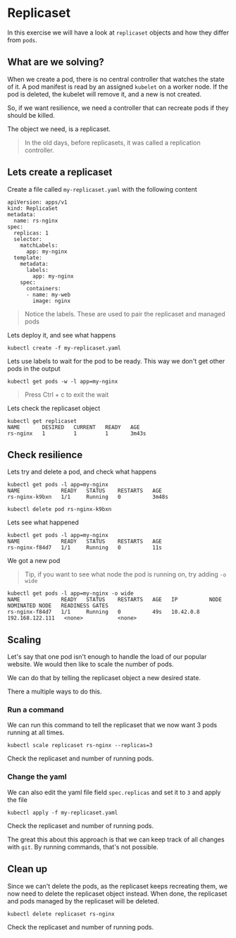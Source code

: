 # Replicaset

In this exercise we will have a look at `replicaset` objects and how they differ from `pods`.

## What are we solving?
When we create a pod, there is no central controller that watches the state of it. A pod manifest is read by an assigned `kubelet` on a worker node. If the pod is deleted, the kubelet will remove it, and a new is not created.

So, if we want resilience, we need a controller that can recreate pods if they should be killed. 

The object we need, is a replicaset.

> In the old days, before replicasets, it was called a replication controller.

## Lets create a replicaset
Create a file called `my-replicaset.yaml` with the following content
```
apiVersion: apps/v1
kind: ReplicaSet
metadata:
  name: rs-nginx
spec:
  replicas: 1
  selector:
    matchLabels:
      app: my-nginx
  template:
    metadata:
      labels:
        app: my-nginx
    spec:
      containers:
      - name: my-web
        image: nginx
```
> Notice the labels. These are used to pair the replicaset and managed pods

Lets deploy it, and see what happens
```
kubectl create -f my-replicaset.yaml
```
Lets use labels to wait for the pod to be ready. This way we don't get other pods in the output
```
kubectl get pods -w -l app=my-nginx
```
> Press Ctrl + c to exit the wait

Lets check the replicaset object
```
kubectl get replicaset
NAME       DESIRED   CURRENT   READY   AGE
rs-nginx   1         1         1       3m43s
```

## Check resilience
Lets try and delete a pod, and check what happens
```
kubectl get pods -l app=my-nginx
NAME             READY   STATUS    RESTARTS   AGE
rs-nginx-k9bxn   1/1     Running   0          3m48s

kubectl delete pod rs-nginx-k9bxn
```

Lets see what happened
```
kubectl get pods -l app=my-nginx
NAME             READY   STATUS    RESTARTS   AGE
rs-nginx-f84d7   1/1     Running   0          11s
```
We got a new pod

> Tip, if you want to see what node the pod is running on, try adding `-o wide`

```
kubectl get pods -l app=my-nginx -o wide
NAME             READY   STATUS    RESTARTS   AGE   IP          NODE              NOMINATED NODE   READINESS GATES
rs-nginx-f84d7   1/1     Running   0          49s   10.42.0.8   192.168.122.111   <none>           <none>
```

## Scaling
Let's say that one pod isn't enough to handle the load of our popular website. We would then like to scale the number of pods.

We can do that by telling the replicaset object a new desired state.

There a multiple ways to do this.

### Run a command
We can run this command to tell the replicaset that we now want 3 pods running at all times.
```
kubectl scale replicaset rs-nginx --replicas=3
```
Check the replicaset and number of running pods.


### Change the yaml
We can also edit the yaml file field `spec.replicas` and set it to `3` and apply the file
```
kubectl apply -f my-replicaset.yaml
```

Check the replicaset and number of running pods.

The great this about this approach is that we can keep track of all changes with `git`. By running commands, that's not possible.

## Clean up
Since we can't delete the pods, as the replicaset keeps recreating them, we now need to delete the replicaset object instead. When done, the replicaset and pods managed by the replicaset will be deleted.

```
kubectl delete replicaset rs-nginx
```

Check the replicaset and number of running pods.

